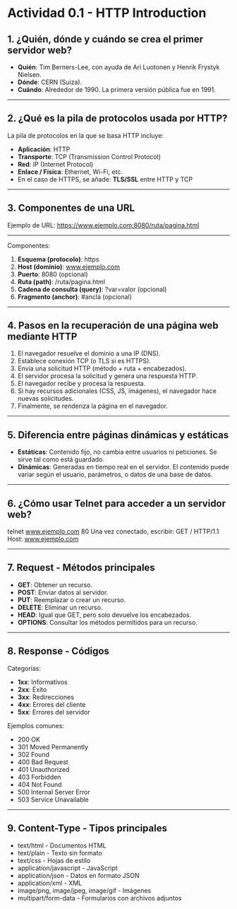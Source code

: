 # Actividad 0.1 - HTTP Introduction

## 1. ¿Quién, dónde y cuándo se crea el primer servidor web?

- **Quién**: Tim Berners-Lee, con ayuda de Ari Luotonen y Henrik Frystyk Nielsen.  
- **Dónde**: CERN (Suiza).  
- **Cuándo**: Alrededor de 1990. La primera versión pública fue en 1991.  

---

## 2. ¿Qué es la pila de protocolos usada por HTTP?

La pila de protocolos en la que se basa HTTP incluye:

- **Aplicación**: HTTP  
- **Transporte**: TCP (Transmission Control Protocol)  
- **Red**: IP (Internet Protocol)  
- **Enlace / Física**: Ethernet, Wi-Fi, etc.  
- En el caso de HTTPS, se añade: **TLS/SSL** entre HTTP y TCP  

---

## 3. Componentes de una URL

Ejemplo de URL:
https://www.ejemplo.com:8080/ruta/pagina.html

---

Componentes:

1. **Esquema (protocolo)**: https  
2. **Host (dominio)**: www.ejemplo.com  
3. **Puerto**: 8080 (opcional)  
4. **Ruta (path)**: /ruta/pagina.html  
5. **Cadena de consulta (query)**: ?var=valor (opcional)  
6. **Fragmento (anchor)**: #ancla (opcional)  

---

## 4. Pasos en la recuperación de una página web mediante HTTP

1. El navegador resuelve el dominio a una IP (DNS).  
2. Establece conexión TCP (o TLS si es HTTPS).  
3. Envía una solicitud HTTP (método + ruta + encabezados).  
4. El servidor procesa la solicitud y genera una respuesta HTTP.  
5. El navegador recibe y procesa la respuesta.  
6. Si hay recursos adicionales (CSS, JS, imágenes), el navegador hace nuevas solicitudes.  
7. Finalmente, se renderiza la página en el navegador.  

---

## 5. Diferencia entre páginas dinámicas y estáticas

- **Estáticas**: Contenido fijo, no cambia entre usuarios ni peticiones. Se sirve tal como está guardado.  
- **Dinámicas**: Generadas en tiempo real en el servidor. El contenido puede variar según el usuario, parámetros, o datos de una base de datos.  

---

## 6. ¿Cómo usar Telnet para acceder a un servidor web?
telnet www.ejemplo.com 80
Una vez conectado, escribir:
  GET / HTTP/1.1
  Host: www.ejemplo.com

---

## 7. Request - Métodos principales

- **GET**: Obtener un recurso.  
- **POST**: Enviar datos al servidor.  
- **PUT**: Reemplazar o crear un recurso.  
- **DELETE**: Eliminar un recurso.  
- **HEAD**: Igual que GET, pero solo devuelve los encabezados.  
- **OPTIONS**: Consultar los métodos permitidos para un recurso.  

---

## 8. Response - Códigos

Categorías:

- **1xx**: Informativos  
- **2xx**: Éxito  
- **3xx**: Redirecciones  
- **4xx**: Errores del cliente  
- **5xx**: Errores del servidor  

Ejemplos comunes:

- 200 OK  
- 301 Moved Permanently  
- 302 Found  
- 400 Bad Request  
- 401 Unauthorized  
- 403 Forbidden  
- 404 Not Found  
- 500 Internal Server Error  
- 503 Service Unavailable  

---

## 9. Content-Type - Tipos principales

- text/html - Documentos HTML  
- text/plain - Texto sin formato  
- text/css - Hojas de estilo  
- application/javascript - JavaScript  
- application/json - Datos en formato JSON  
- application/xml - XML  
- image/png, image/jpeg, image/gif - Imágenes  
- multipart/form-data - Formularios con archivos adjuntos  